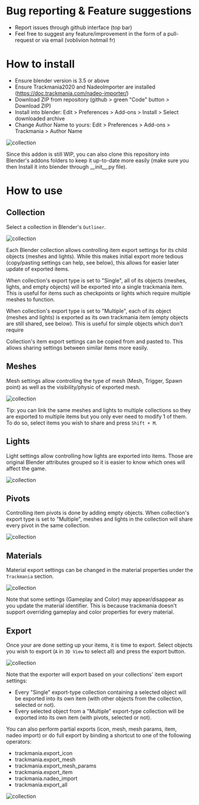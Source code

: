 # Bug reporting & Feature suggestions
- Report issues through github interface (top bar)
- Feel free to suggest any feature/improvement in the form of a pull-request or via email (voblivion <at> hotmail <dot> fr)

# How to install

- Ensure blender version is 3.5 or above
- Ensure Trackmania2020 and NadeoImporter are installed (https://doc.trackmania.com/nadeo-importer/)
- Download ZIP from repository (github > green "Code" button > Download ZIP)
- Install into blender: Edit > Preferences > Add-ons > Install > Select downloaded archive
- Change Author Name to yours: Edit > Preferences > Add-ons > Trackmania > Author Name

![collection](https://github.com/voblivion/trackmania_blender_addon/blob/main/doc/preferences.png?raw=true)

Since this addon is still WIP, you can also clone this repository into Blender's addons folders to keep it up-to-date more easily (make sure you then Install it into blender through \_\_init\_\_.py file).

# How to use

## Collection

Select a collection in Blender's `Outliner`.

![collection](https://github.com/voblivion/trackmania_blender_addon/blob/main/doc/collection.png?raw=true)

Each Blender collection allows controlling item export settings for its child objects (meshes and lights). While this makes initial export more tedious (copy/pasting settings can help, see below), this allows for easier later update of exported items.

When collection's export type is set to "Single", all of its objects (meshes, lights, and empty objects) will be exported into a single trackmania item. This is useful for items such as checkpoints or lights which require multiple meshes to function.

When collection's export type is set to "Multiple", each of its object (meshes and lights) is exported as its own trackmania item (empty objects are still shared, see below). This is useful for simple objects which don't require

Collection's item export settings can be copied from and pasted to. This allows sharing settings between similar items more easily.

## Meshes

Mesh settings allow controlling the type of mesh (Mesh, Trigger, Spawn point) as well as the visibility/physic of exported mesh.

![collection](https://github.com/voblivion/trackmania_blender_addon/blob/main/doc/mesh.png?raw=true)

Tip: you can link the same meshes and lights to multiple collections so they are exported to multiple items but you only ever need to modify 1 of them. To do so, select items you wish to share and press `Shift + M`.

## Lights

Light settings allow controlling how lights are exported into items. Those are original Blender attributes grouped so it is easier to know which ones will affect the game.

![collection](https://github.com/voblivion/trackmania_blender_addon/blob/main/doc/light.png?raw=true)

## Pivots

Controlling item pivots is done by adding empty objects. When collection's export type is set to "Multiple", meshes and lights in the collection will share every pivot in the same collection.

![collection](https://github.com/voblivion/trackmania_blender_addon/blob/main/doc/pivot.png?raw=true)

## Materials

Material export settings can be changed in the material properties under the `Trackmania` section.

![collection](https://github.com/voblivion/trackmania_blender_addon/blob/main/doc/material.png?raw=true)

Note that some settings (Gameplay and Color) may appear/disappear as you update the material identifier. This is because trackmania doesn't support overriding gameplay and color properties for every material.

## Export

Once your are done setting up your items, it is time to export. Select objects you wish to export (`A` in `3D View` to select all) and press the export button.

![collection](https://github.com/voblivion/trackmania_blender_addon/blob/main/doc/export.png?raw=true)

Note that the exporter will export based on your collections' item export settings:
- Every "Single" export-type collection containing a selected object will be exported into its own item (with other objects from the collection, selected or not).
- Every selected object from a "Multiple" export-type collection will be exported into its own item (with pivots, selected or not).

You can also perform partial exports (icon, mesh, mesh params, item, nadeo import) or do full export by binding a shortcut to one of the following operators:
- trackmania.export_icon
- trackmania.export_mesh
- trackmania.export_mesh_params
- trackmania.export_item
- trackmania.nadeo_import
- trackmania.export_all

![collection](https://github.com/voblivion/trackmania_blender_addon/blob/main/doc/shortcut.png?raw=true)

